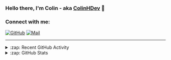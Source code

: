 ### Hello there, I'm Colin - aka [ColinHDev](https://github.com/ColinHDev) 👋

### Connect with me:

<a href="https://github.com/ColinHDev"><img src="https://img.icons8.com/bubbles/60/000000/github.png" alt="GitHub"/></a>
<a href="mailto:colinheidfeld@gmail.com"><img src="https://img.icons8.com/bubbles/60/000000/gmail-new.png" alt="Mail"/></a>


---


<details>
  <summary>:zap: Recent GitHub Activity</summary>

<!--START_SECTION:activity-->
1. 🔒 Closed issue [#36](https://github.com/OpenEnergyPlatform/oeo-tools/issues/36) in [OpenEnergyPlatform/oeo-tools](https://github.com/OpenEnergyPlatform/oeo-tools)
2. 🎉 Merged PR [#37](https://github.com/OpenEnergyPlatform/oeo-tools/pull/37) in [OpenEnergyPlatform/oeo-tools](https://github.com/OpenEnergyPlatform/oeo-tools)
3. 🗣 Commented on [#34](https://github.com/OpenEnergyPlatform/oeo-tools/issues/34#issuecomment-2904320315) in [OpenEnergyPlatform/oeo-tools](https://github.com/OpenEnergyPlatform/oeo-tools)
4. 🗣 Commented on [#34](https://github.com/OpenEnergyPlatform/oeo-tools/issues/34#issuecomment-2901689358) in [OpenEnergyPlatform/oeo-tools](https://github.com/OpenEnergyPlatform/oeo-tools)
5. 💪 Opened PR [#37](https://github.com/OpenEnergyPlatform/oeo-tools/pull/37) in [OpenEnergyPlatform/oeo-tools](https://github.com/OpenEnergyPlatform/oeo-tools)
6. 🎉 Merged PR [#2076](https://github.com/OpenEnergyPlatform/ontology/pull/2076) in [OpenEnergyPlatform/ontology](https://github.com/OpenEnergyPlatform/ontology)
7. 💪 Opened PR [#2076](https://github.com/OpenEnergyPlatform/ontology/pull/2076) in [OpenEnergyPlatform/ontology](https://github.com/OpenEnergyPlatform/ontology)
8. 🎉 Merged PR [#2054](https://github.com/OpenEnergyPlatform/ontology/pull/2054) in [OpenEnergyPlatform/ontology](https://github.com/OpenEnergyPlatform/ontology)
9. 🗣 Commented on [#2074](https://github.com/OpenEnergyPlatform/ontology/pull/2074#issuecomment-2890096624) in [OpenEnergyPlatform/ontology](https://github.com/OpenEnergyPlatform/ontology)
10. 🗣 Commented on [#2073](https://github.com/OpenEnergyPlatform/ontology/pull/2073#issuecomment-2890091323) in [OpenEnergyPlatform/ontology](https://github.com/OpenEnergyPlatform/ontology)
<!--END_SECTION:activity-->

</details>

<details>
  <summary>:zap: GitHub Stats</summary>

  <img alt="ColinHDev's GitHub Stats" src="https://github-readme-stats.vercel.app/api?username=ColinHDev&theme=dark&count_private=true&show_icons=true&hide_rank=true&include_all_commits=true" />
  <img alt="ColinHDev's GitHub Stats" src="https://github-readme-stats.vercel.app/api/top-langs/?username=ColinHDev&theme=dark&show_icons=true" />
  <img alt="ColinHDev's GitHub Stats" src="https://github-profile-trophy.vercel.app/?username=ColinHDev&theme=darkhub" />

</details>
